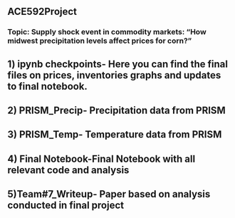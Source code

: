 ## ACE592Project
### Topic:   Supply shock event in commodity markets: “How midwest precipitation levels affect prices for corn?”
## 1) ipynb checkpoints- Here you can find the final files on prices, inventories graphs and updates to final notebook.
## 2) PRISM_Precip- Precipitation data from PRISM
## 3) PRISM_Temp- Temperature data from PRISM
## 4) Final Notebook-Final Notebook with all  relevant code and analysis
## 5)Team#7_Writeup- Paper based on analysis conducted in final project


